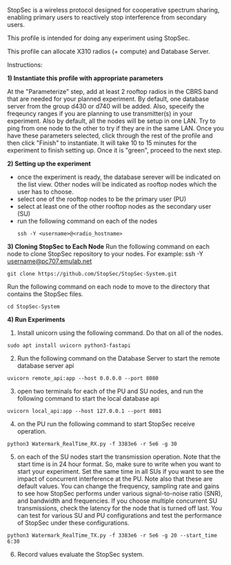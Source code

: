 StopSec is a wireless protocol designed for cooperative spectrum sharing, enabling primary users to reactively stop interference from secondary users.

This profile is intended for doing any experiment using StopSec. 

This profile can allocate X310 radios (+ compute) and Database Server.

Instructions:

**1) Instantiate this profile with appropriate parameters**

At the "Parameterize" step, add at least 2 rooftop radios in the CBRS band that are needed for your planned experiment. By default, one database server from the group d430 or d740 will be added. 
Also, speceify the freqeuncy ranges if you are planning to use transmitter(s) in your experiment. Also by default, all the nodes will be setup in one LAN. Try to ping from one node to the other to try if they are in the same LAN.
Once you have these parameters selected, click through the rest of the profile and then click "Finish" to instantiate.  It will take 10 to 15 minutes for the experiment to finish setting up.  Once it is "green", proceed to the next step.

**2) Setting up the experiment**
- once the experiment is ready, the database serever will be indicated on the list view. Other nodes will be indicated as rooftop nodes which the user has to choose. 
- select one of the rooftop nodes to be the primary user (PU)
- select at least one of the other rooftop nodes as the secondary user (SU)
- run the following command on each of the nodes
  ```
  ssh -Y <username>@<radio_hostname>
  ```
  
**3) Cloning StopSec to Each Node**
Run the following command on each node to clone StopSec repository to your nodes. For example: ssh -Y username@pc707.emulab.net
  ```
git clone https://github.com/StopSec/StopSec-System.git
  ```
Run the following command on each node to move to the directory that contains the StopSec files.

  ```
cd StopSec-System
  ```

**4) Run Experiments**
1) Install unicorn using the following command. Do that on all of the nodes.
```
sudo apt install uvicorn python3-fastapi
```
2) Run the following command on the Database Server to start the remote database server api
```
uvicorn remote_api:app --host 0.0.0.0 --port 8080
```
3) open two terminals for each of the PU and SU nodes, and run the following command to start the local database api
```
uvicorn local_api:app --host 127.0.0.1 --port 8081
```
4) on the PU run the following command to start StopSec receive operation. 
```
python3 Watermark_RealTime_RX.py -f 3383e6 -r 5e6 -g 30
```
5) on each of the SU nodes start the transmission operation. Note that the start time is in 24 hour format. So, make sure to write when you want to start your experiment. Set the same time in all SUs if you want to see the impact of concurrent interference at the PU. Note also that these are default values. You can change the frequency, sampling rate and gains to see how StopSec performs under various signal-to-noise ratio (SNR), and bandwidth and frequencies. If you choose multiple concurrent SU transmissions, check the latency for the node that is turned off last. You can test for various SU and PU configurations and test the performance of StopSec under these configurations. 
```
python3 Watermark_RealTime_TX.py -f 3383e6 -r 5e6 -g 20 --start_time 6:30
```
6) Record values evaluate the StopSec system. 

